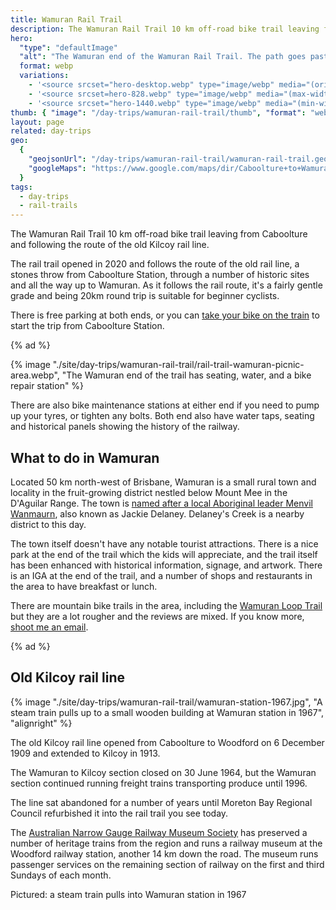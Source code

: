 ```yaml
---
title: Wamuran Rail Trail
description: The Wamuran Rail Trail 10 km off-road bike trail leaving from Caboolture and following the route of the old Woodford rail line.
hero:
  "type": "defaultImage"
  "alt": "The Wamuran end of the Wamuran Rail Trail. The path goes past a park into the distance while the old rails terminate at a footpath."
  format: webp
  variations:
    - '<source srcset="hero-desktop.webp" type="image/webp" media="(orientation: landscape)" width="3353" height="897" />'
    - '<source srcset=hero-828.webp" type="image/webp" media="(max-width: 414px)" width=828 height=486 />'
    - '<source srcset="hero-1440.webp" type="image/webp" media="(min-width: 415px)" width=828 height=486 />'
thumb: { "image": "/day-trips/wamuran-rail-trail/thumb", "format": "webp" }
layout: page
related: day-trips
geo:
  {
    "geojsonUrl": "/day-trips/wamuran-rail-trail/wamuran-rail-trail.geo.json",
    "googleMaps": "https://www.google.com/maps/dir/Caboolture+to+Wamuran+Rail+Trail+Caboolture+Entry,+Caboolture+QLD/Railtrail+Wamuran,+D'Aguilar+Highway,+Wamuran+QLD/@-27.0592972,152.8725676,13z/data=!3m1!4b1!4m14!4m13!1m5!1m1!1s0x6b93f3b75a2026e9:0x5f3fd53755b17003!2m2!1d152.9513797!2d-27.0794607!1m5!1m1!1s0x6b93f516c27bdc95:0xa0010d4136d33cc5!2m2!1d152.8639716!2d-27.0392661!3e1",
  }
tags:
  - day-trips
  - rail-trails
---
```


The Wamuran Rail Trail 10 km off-road bike trail leaving from Caboolture and following the route of the old Kilcoy rail line.

The rail trail opened in 2020 and follows the route of the old rail line, a stones throw from Caboolture Station, through a number of historic sites and all the way up to Wamuran. As it follows the rail route, it's a fairly gentle grade and being 20km round trip is suitable for beginner cyclists.

There is free parking at both ends, or you can [take your bike on the train](/bicycle-regulation/bikes-on-public-transport) to start the trip from Caboolture Station.

{% ad %}

{% image "./site/day-trips/wamuran-rail-trail/rail-trail-wamuran-picnic-area.webp", "The Wamuran end of the trail has seating, water, and a bike repair station" %}

There are also bike maintenance stations at either end if you need to pump up your tyres, or tighten any bolts. Both end also have water taps, seating and historical panels showing the history of the railway.

## What to do in Wamuran

Located 50 km north-west of Brisbane, Wamuran is a small rural town and locality in the fruit-growing district nestled below Mount Mee in the D'Aguilar Range. The town is [named after a local Aboriginal leader Menvil Wanmaurn](https://www.moretonbay.qld.gov.au/libraries/Discover/History-and-Heritage/Moreton-Bay-History/Caboolture-District-History/Caboolture-Regions/Wamuran-History), also known as Jackie Delaney. Delaney's Creek is a nearby district to this day.

The town itself doesn't have any notable tourist attractions. There is a nice park at the end of the trail which the kids will appreciate, and the trail itself has been enhanced with historical information, signage, and artwork. There is an IGA at the end of the trail, and a number of shops and restaurants in the area to have breakfast or lunch.

There are mountain bike trails in the area, including the [Wamuran Loop Trail](https://www.alltrails.com/trail/australia/queensland/wamuran-loop-trail) but they are a lot rougher and the reviews are mixed. If you know more, [shoot me an email](mailto:ash@kyd.com.au).

{% ad %}

## Old Kilcoy rail line

{% image "./site/day-trips/wamuran-rail-trail/wamuran-station-1967.jpg", "A steam train pulls up to a small wooden building at Wamuran station in 1967", "alignright" %}

The old Kilcoy rail line opened from Caboolture to Woodford on 6 December 1909 and extended to Kilcoy in 1913.

The Wamuran to Kilcoy section closed on 30 June 1964, but the Wamuran section continued running freight trains transporting produce until 1996.

The line sat abandoned for a number of years until Moreton Bay Regional Council refurbished it into the rail trail you see today.

The [Australian Narrow Gauge Railway Museum Society](https://www.angrms.org.au/) has preserved a number of heritage trains from the region and runs a railway museum at the Woodford railway station, another 14 km down the road. The museum runs passenger services on the remaining section of railway on the first and third Sundays of each month.

Pictured: a steam train pulls into Wamuran station in 1967

<!-- <div class="video"><iframe src="https://player.vimeo.com/video/684071272?byline=0&portrait=0" style="position:absolute;top:0;left:0;width:100%;height:100%;" frameborder="0" allow="autoplay; fullscreen" allowfullscreen></iframe></div> -->
